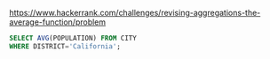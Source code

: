 https://www.hackerrank.com/challenges/revising-aggregations-the-average-function/problem

```sql
SELECT AVG(POPULATION) FROM CITY 
WHERE DISTRICT='California';
```
